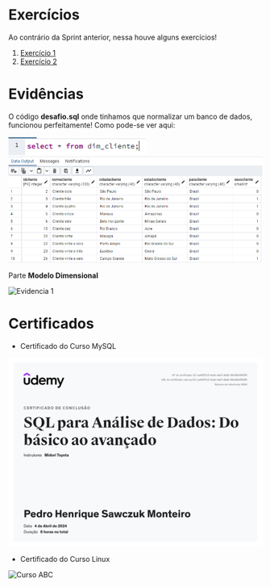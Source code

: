 <!--
# Instruções

Neste arquivo você irá apresentar suas entregas da Sprint corrente. Observe que existem 4 diretórios no exemplo: **exercícios**, **certificados** e **evidências**.

 - O diretório **exercícios** corresponde ao local onde você irá adicionar o código-fonte das atividades de codificação da Sprint, quando houver.
 - O diretório **evidências** você pode utilizar para adicionar imagens demonstrando a execução/resultados de atividades, quando necessário.
 - O diretório **certificados** é o local onde você irá armazenar os certificados dos cursos solicitados durante a sprint. O nome de cada certificado de corresponder ao título do curso.
 - O diretório **desafio** é o local onde você irá armazenar a resolução do que se pede no desafio, todos recursos que você considerar importante deverá está dentro desse diretório.

Utilize o arquivo README.md da Sprint para organizar todas as suas entregas. Faça referência aos arquivos de código-fonte. Evite colocar código diretamente no Markdown pois dificulta nossa avaliação.
 -->

# Exercícios

Ao contrário da Sprint anterior, nessa houve alguns exercícios!

1. [Exercício 1](exercicios/exercicio-biblioteca.sqlite)
2. [Exercício 2](exercicios/exercicio-loja.sqlite)

# Evidências

O código **desafio.sql** onde tinhamos que normalizar um banco de dados, funcionou perfeitamente! Como pode-se ver aqui:

![Evidencia 1](evidencias/evidencia-04.png)
![Evidencia 1](evidencias/evidencia-03.png)

Parte **Modelo Dimensional**

![Evidencia 1](evidencias/evidencia-5.png)

# Certificados

- Certificado do Curso MySQL

![Curso ABC](certificados/certificado-mysql.jpg)

- Certificado do Curso Linux

![Curso ABC](certificados/certificado-linux.jpg)
